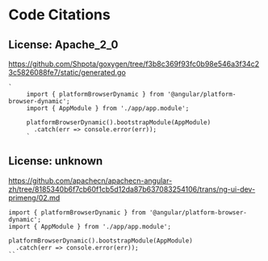 # Code Citations

## License: Apache_2_0
https://github.com/Shpota/goxygen/tree/f3b8c369f93fc0b98e546a3f34c23c5826088fe7/static/generated.go

```
`
     import { platformBrowserDynamic } from '@angular/platform-browser-dynamic';
     import { AppModule } from './app/app.module';

     platformBrowserDynamic().bootstrapModule(AppModule)
       .catch(err => console.error(err));
     `
```


## License: unknown
https://github.com/apachecn/apachecn-angular-zh/tree/8185340b6f7cb60f1cb5d12da87b637083254106/trans/ng-ui-dev-primeng/02.md

```
import { platformBrowserDynamic } from '@angular/platform-browser-dynamic';
import { AppModule } from './app/app.module';

platformBrowserDynamic().bootstrapModule(AppModule)
  .catch(err => console.error(err));
``
```

